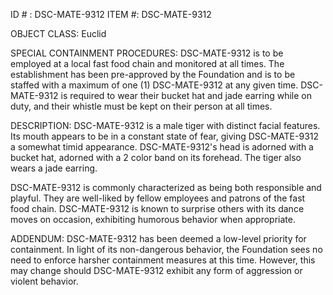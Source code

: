 ID # : DSC-MATE-9312
ITEM #: DSC-MATE-9312

OBJECT CLASS: Euclid

SPECIAL CONTAINMENT PROCEDURES: DSC-MATE-9312 is to be employed at a local fast food chain and monitored at all times. The establishment has been pre-approved by the Foundation and is to be staffed with a maximum of one (1) DSC-MATE-9312 at any given time. DSC-MATE-9312 is required to wear their bucket hat and jade earring while on duty, and their whistle must be kept on their person at all times.

DESCRIPTION: DSC-MATE-9312 is a male tiger with distinct facial features. Its mouth appears to be in a constant state of fear, giving DSC-MATE-9312 a somewhat timid appearance. DSC-MATE-9312's head is adorned with a bucket hat, adorned with a 2 color band on its forehead. The tiger also wears a jade earring.

DSC-MATE-9312 is commonly characterized as being both responsible and playful. They are well-liked by fellow employees and patrons of the fast food chain. DSC-MATE-9312 is known to surprise others with its dance moves on occasion, exhibiting humorous behavior when appropriate.

ADDENDUM: DSC-MATE-9312 has been deemed a low-level priority for containment. In light of its non-dangerous behavior, the Foundation sees no need to enforce harsher containment measures at this time. However, this may change should DSC-MATE-9312 exhibit any form of aggression or violent behavior.